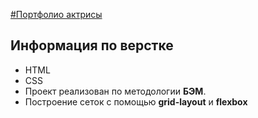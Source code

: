 [#Портфолио актрисы](https://milla201177.github.io/laskami/)

Информация по верстке
-
- HTML
- CSS
- Проект реализован по методологии **БЭМ**. 
- Построение сеток с помощью **grid-layout** и **flexbox**


